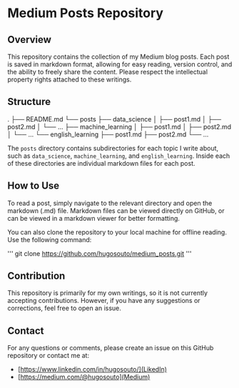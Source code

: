 # Medium Posts Repository

## Overview

This repository contains the collection of my Medium blog posts. Each post is saved in markdown format, allowing for easy reading, version control, and the ability to freely share the content. Please respect the intellectual property rights attached to these writings.

## Structure

.
├── README.md
└── posts
├── data_science
│ ├── post1.md
│ ├── post2.md
│ └── ...
├── machine_learning
│ ├── post1.md
│ ├── post2.md
│ └── ...
└── english_learning
├── post1.md
├── post2.md
└── ...

The `posts` directory contains subdirectories for each topic I write about, such as `data_science`, `machine_learning`, and `english_learning`. Inside each of these directories are individual markdown files for each post.

## How to Use

To read a post, simply navigate to the relevant directory and open the markdown (.md) file. Markdown files can be viewed directly on GitHub, or can be viewed in a markdown viewer for better formatting.

You can also clone the repository to your local machine for offline reading. Use the following command:

'''
git clone https://github.com/hugosouto/medium_posts.git
'''

## Contribution

This repository is primarily for my own writings, so it is not currently accepting contributions. However, if you have any suggestions or corrections, feel free to open an issue.

## Contact

For any questions or comments, please create an issue on this GitHub repository or contact me at:

- [https://www.linkedin.com/in/hugosouto/](LikedIn)
- [https://medium.com/@hugosouto](Medium)

